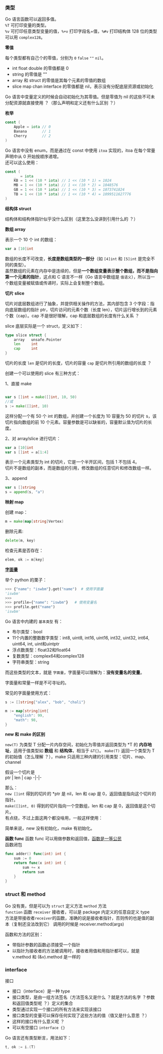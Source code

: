 ### 类型
Go 语言函数可以返回多值。  
`%T` 可打印变量的类型。  
`%v` 可打印任意类型变量的值，`%+v` 打印字段名+值，`%#v` 打印结构体
128 位的类型可以用 `complex128`。  

**零值**

每个类型都有自己个的零值，分别为 `0` `false` `""` `nil`。  
- int float double 的零值都是 0
- string 的零值是 ""
- array 和 struct 的零值是其每个元素的零值的数组
- slice map chan interface 的零值都是 nil，表示没有分配底层资源或初始化

Go 语言中变量定义的时候会自动初始化为其零值。但是零值为 nil 的这些不可未分配资源就直接使用 ？（那么声明和定义还有什么区别 ？）  

**枚举**

```go
const (
	Apple = iota // 0
	Banana       // 1
	Cherry       // 2
)
```
Go 语言中没有 enum，而是通过在 const 中使用 `itoa` 实现的，itoa 在每个常量声明中从 0 开始按顺序递增。  
还可以这么使用：
```go
const (
	_  = iota
	KB = 1 << (10 * iota) // 1 << (10 * 1) = 1024
	MB = 1 << (10 * iota) // 1 << (10 * 2) = 1048576
	GB = 1 << (10 * iota) // 1 << (10 * 3) = 1073741824
	TB = 1 << (10 * iota) // 1 << (10 * 4) = 1099511627776
)
```

**结构体 struct**

结构体和结构体指针似乎没什么区别（这里怎么没讲到引用什么的 ？）

**数组 array**

表示一个 10 个 int 的数组：
```go
var a [10]int
```
数组的长度不可改变，**长度是数组类型的一部分**（如 `[4]int` 和 `[5]int` 是完全不同的类型）。  
虽然数组的元素在内存中是连续的，但是**一个数组变量表示整个数组，而不是指向第一个元素的指针**，这点和 C 语言不一样（Go 语言中数组是 `值语义`），所以当一个数组变量被赋值或传递时，实际上会复制整个数组。  

**切片 slice**

切片对底层数组进行了抽象，并提供相关操作的方法，其内部包含 3 个字段：指向底层数组的指针 ptr，切片访问的元素个数（长度 len），切片运行增长到的元素个数（cap）。cap 不是很好理解，cap 和底层数组的长度有什么关系 ？

slice 底层实际是一个 struct，定义如下：
```go
type slice struct {
	array	unsafe.Pointer
	len		int
	cap		int
}
```
切片的长度 `len` 是切片的长度，切片的容量 `cap` 是切片所引用的数组的长度 ？

创建一个可以使用的 slice 有三种方式：

1、直接 make
```go

var s []int = make([]int, 10, 50)
//或
s := make([]int, 10)

```
这样分配一个有 50 个 int 的数组，并创建一个长度为 10 容量为 50 的切片 s，该切片指向数组的前 10 个元素。容量参数是可以缺省的，容量默认值为切片的长度。

2、对 array/slice 进行切片：
```go
var a [10]int
var s []int = a[1:4]
```
表示一个元素类型为 int 的切片，它是一个半开区间，包括 1 不包括 4。  
切片不是数组的副本，而是数组的引用，修改数组的任意切片和修改数组一样。

3、append
```go
var s []string
s = append(s, "a")
```

**映射 map**

创建 map：
```go
m = make(map[string]Vertex)
```
删除元素:
```go
delete(m, key)
```
检查元素是否存在：
```go
elem, ok := m[key]
```

**[字面量](https://zhuanlan.zhihu.com/p/282096939)**

举个 python 的栗子：
```python
>>> {"name": "iswbm"}.get("name")  # 使用字面量 
'iswbm' 
>>> 
>>> profile={"name": "iswbm"}   # 使用变量名 
>>> profile.get("name") 
'iswbm' 
```
Go 语言中内建的 `基本类型` 有：
- 布尔类型：bool
- 11个内置的整数数字类型：int8, uint8, int16, uint16, int32, uint32, int64, uint64, int, uint和uintptr
- 浮点数类型：float32和float64
- 复数类型：complex64和complex128
- 字符串类型：string

而这些类型的文本，就是 `字面量`，字面量可以理解为：**没有变量名的变量**。

字面量和常量一样是不可寻址的。

常见的字面量使用方式：
```go
s := []string{"alex", "bob", "chali"}

m := map[string]int{
	"english": 99,
	"math": 98,
}
```

**new 和 make 的区别**

`new(T)` 为类型 T 分配一片内存空间，初始化为零值并返回类型为 \*T 的 **内存地址**，适用于值类型如 **数组** 和 **结构体**，相当于 `&T{}`。
`make(T)` 返回一个类型为 T 的初始值（怎么理解 ？），make 只适用三种内建的引用类型：切片、map、channel

假设一个切片是  
ptr | len | cap
-|-|-

那么：  
`new []int` 得到的切片的 *ptr 是 nil，len 和 cap 是 0，返回值是指向这个切片的指针。  
`make([]int, 0)` 得到的切片指向一个空数组，len 和 cap 是 0，返回值是这个切片。  
有点绕，不过上面这两个都没啥用，一般这样使用：

简单来说，new 没有初始化，make 有初始化。

**函数 func**
函数 func 可以用做参数和返回值，[函数是一等公民](https://www.cnblogs.com/zhangjinfu/articles/11307316.html)  
函数闭包
```GO
func adder() func(int) int {
	sum := 0
	return func(x int) int {
		sum += x
		return sum
	}
}
```

### struct 和 method
Go 没有类，但是可以为 `struct` 定义方法
`method` 方法  
`function` 函数
`receiver` 接收者，可以是 package 内定义的任意自定义 type  
方法是带接收者`receiver`的函数，准确的说是接收者指针，否则传的也是值的副本（复制还没法改到它） 
调用的时候是 receiver.method(args)

函数和方法的区别：
- 带指针参数的函数必须接受一个指针
- 以指针为接收者的方法被调用时，接收者用值和用指针都可以，就是 v.method 和 (&v).method 是一样的

### interface
接口
- 接口（interface）是一种 type
- 接口类型，是由一组方法签名（方法签名又是什么 ？就是方法的名字 ？参数和返回值类型呢 ？）定义的集合
- 类型通过实现一个接口的所有方法来实现该接口
- 接口类型的变量可以保存任何实现了这些方法的值（值又是什么意思 ？）
- 这样的接口有什么意义呢 ？
- 可以有空接口 `interface {}`

Go 语言还有类型断言，用法如下：
```go
t, ok := i.(T)
```

